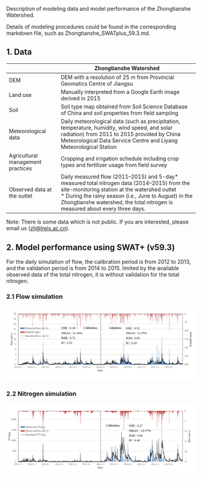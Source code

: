 Description of modeling data and model performance of the Zhongtianshe Watershed.

Details of modeling procedures could be found in the corresponding markdown file, such as Zhongtianshe_SWATplus_59.3.md.

## 1. Data

|                                   | Zhongtianshe Watershed                                       |
| --------------------------------- | ------------------------------------------------------------ |
| DEM                               | DEM with a resolution of 25 m from Provincial Geomatics Centre of Jiangsu |
| Land use                          | Manually interpreted from a Google Earth image derived in 2015 |
| Soil                              | Soil type map obtained from Soil Science Database of China and soil properties from field sampling |
| Meteorological data               | Daily meteorological data (such as precipitation, temperature, humidity, wind speed, and solar radiation) from 2011 to 2015 provided by China Meteorological Data Service Centre and Liyang Meteorological Station |
| Agricultural management practices | Cropping and irrigation schedule including crop types and fertilizer usage from field survey |
| Observed data at the outlet       | Daily measured flow (2011–2015) and 5-day* measured total nitrogen data (2014–2015) from the site-monitoring station at the watershed outlet<br />\* During the rainy season (i.e., June to August) in the Zhongtianshe watershed, the total nitrogen is measured about every three days. |

Note: There is some data which is not public. If you are interested, please email us (zlj@lreis.ac.cn).

## 2. Model performance using SWAT+ (v59.3)

For the daily simulation of flow, the calibration period is from 2012 to 2013, and the validation period is from 2014 to 2015. limited by the available observed data of the total nitrogen, it is without validation for the total nitrogen.

### 2.1 Flow simulation

![zts_flow](https://github.com/Git160/Picture/raw/main/Zhongtianshe/zts-flow.jpg)

### 2.2 Nitrogen simulation

![zts_n](https://github.com/Git160/Picture/raw/main/Zhongtianshe/zts-n.jpg)
